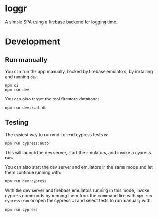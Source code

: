 # loggr

A simple SPA using a firebase backend for logging time.

# Development
## Run manually
You can run the app manually, backed by firebase emulators, by installing and running `dev`.

```
npm ci
npm run dev
```

You can also target the real firestore database:

```
npm run dev:real-db
```

## Testing
The easiest way to run end-to-end cypress tests is:

```
npm run cypress:auto
```

This will launch the dev server, start the emulators, and invoke a cypress run.

You can also start the dev server and emulators in the same mode and let them continue running with:

```
npm run dev:cypress
```

With the dev server and firebase emulators running in this mode, invoke cypress commands by running them from the command line with `npm run cypress:run` or open the cypress UI and select tests to run manually with:

```
npm run cypress
```
